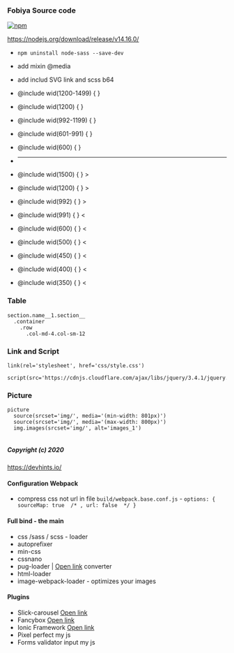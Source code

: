 ### Fobiya Source code

[![npm](https://badgen.net/npm/v/@babel/core)](https://github.com/Fobiya/coursecode)

https://nodejs.org/download/release/v14.16.0/

*  ``npm uninstall node-sass --save-dev``
* add mixin @media
* add includ SVG link and scss b64


*  @include wid(1200-1499) {   } 
*  @include wid(1200)      {   } 
*  @include wid(992-1199)  {   } 
*  @include wid(601-991)   {   } 
*  @include wid(600)       {   } 

* ------------------------------------

*  @include wid(1500) {   }  >
*  @include wid(1200) {   }  >
*  @include wid(992)  {   }  >
*  @include wid(991)  {   }  <
*  @include wid(600)  {   }  <


*  @include wid(500)  {   }  <
*  @include wid(450)  {   }  <
*  @include wid(400)  {   }  <
*  @include wid(350)  {   }  <




### Table
```
section.name__1.section__
  .container
    .row
      .col-md-4.col-sm-12
```
### Link and Script
```
link(rel='stylesheet', href='css/style.css')

script(src='https://cdnjs.cloudflare.com/ajax/libs/jquery/3.4.1/jquery.js')
```
### Picture
```
picture
  source(srcset='img/', media='(min-width: 801px)')
  source(srcset='img/', media='(max-width: 800px)')
  img.images(srcset='img/', alt='images_1')
  
```


##### Copyright (c) 2020


https://devhints.io/

#### Configuration Webpack

* compress css not url in file ``build/webpack.base.conf.js``  -  `` options: { sourceMap: true  /* , url: false  */ } ``

#### Full bind - the main

* css /sass / scss - loader
* autoprefixer
* min-css
* cssnano
* pug-loader | [Open link](https://pughtml.com) converter
* html-loader
* image-webpack-loader - optimizes your images 

#### Plugins
* Slick-carousel  [Open link](https://github.com/kenwheeler/slick/)   
* Fancybox [Open link](https://github.com/fancyapps/fancybox)  
* Ionic Framework [Open link](https://ionicons.com/v2/)  
* Pixel perfect my js
* Forms validator input my js